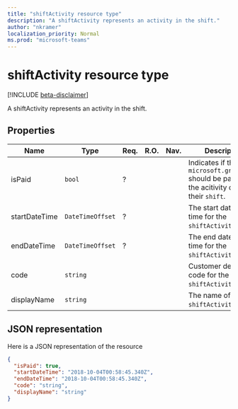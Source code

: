```yaml
---
title: "shiftActivity resource type"
description: "A shiftActivity represents an activity in the shift."
author: "nkramer"
localization_priority: Normal
ms.prod: "microsoft-teams"
---
```


# shiftActivity resource type

[!INCLUDE [beta-disclaimer](../../includes/beta-disclaimer.md)]

A shiftActivity represents an activity in the shift.

## Properties
| Name                         | Type                    | Req. | R.O. | Nav. | Description                                                                                                                                                                        |
|------------------------------|-------------------------|------|------|------|---------------------------------------------------------------------------------------------|
| isPaid               | `bool`                  | ?    |      |      | Indicates if the `microsoft.graph.user` should be paid for the acitivity during their `shift`.     |
| startDateTime               | `DateTimeOffset`                  | ?    |      |      | The start date and time for the `shiftActivity`.     |
| endDateTime               | `DateTimeOffset`                  | ?    |      |      | The end date and time for the `shiftActivity`.     |
| code               | `string`                  |     |      |      | Customer defined code for the `shiftActivity`.     |
| displayName               | `string`                  |      |      |      | The name of the `shiftActivity`.     |

## JSON representation

Here is a JSON representation of the resource

<!-- {
  "blockType": "resource",
  "keyProperty": "id",
  "@odata.type": "microsoft.graph.shiftActivity"
}-->
```json
{
  "isPaid": true,
  "startDateTime": "2018-10-04T00:58:45.340Z",
  "endDateTime": "2018-10-04T00:58:45.340Z",
  "code": "string",
  "displayName": "string"
}
```


<!-- uuid: 8fcb5dbc-d5aa-4681-8e31-b001d5168d79
2015-10-25 14:57:30 UTC -->
<!--
{
  "type": "#page.annotation",
  "description": "shiftActivity resource",
  "keywords": "",
  "section": "documentation",
  "tocPath": "",
  "suppressions": [
    "Error: /api-reference/beta/resources/shiftactivity.md:\r\n      Exception processing links.\r\n    System.ArgumentException: Link Definition was null. Link text: !INCLUDE [beta-disclaimer](../../includes/beta-disclaimer.md)\r\n      at ApiDoctor.Validation.DocFile.get_LinkDestinations()\r\n      at ApiDoctor.Validation.DocSet.ValidateLinks(Boolean includeWarnings, String[] relativePathForFiles, IssueLogger issues, Boolean requireFilenameCaseMatch, Boolean printOrphanedFiles)"
  ]
}
-->
